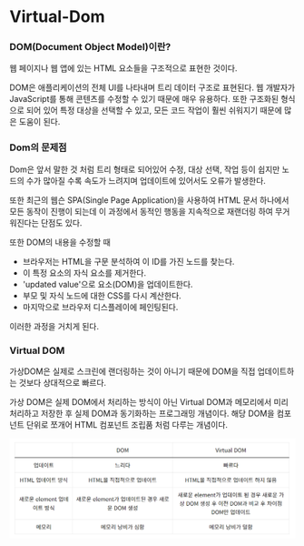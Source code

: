 # Virtual-Dom

### DOM(Document Object Model)이란?

웹 페이지나 웹 앱에 있는 HTML 요소들을 구조적으로 표현한 것이다.

DOM은 애플리케이션의 전체 UI를 나타내며 트리 데이터 구조로 표현된다. 웹 개발자가 JavaScript를 통해 콘텐츠를 수정할 수 있기 때문에 매우 유용하다. 또한 구조화된 형식으로 되어 있어 특정 대상을 선택할 수 있고, 모든 코드 작업이 훨씬 쉬워지기 때문에 많은 도움이 된다.

### Dom의 문제점

Dom은 앞서 말한 것 처럼 트리 형태로 되어있어 수정, 대상 선택, 작업 등이 쉽지만 노드의 수가 많아질 수록 속도가 느려지며 업데이트에 있어서도 오류가 발생한다.

또한 최근의 웹슨 SPA(Single Page Application)을 사용하여 HTML 문서 하나에서 모든 동작이 진행이 되는데 이 과정에서 동적인 행동을 지속적으로 재랜더링 하여 무거워진다는 단점도 있다.

또한 DOM의 내용을 수정할 때 

- 브라우저는 HTML을 구문 분석하여 이 ID를 가진 노드를 찾는다.
- 이 특정 요소의 자식 요소를 제거한다.
- 'updated value'으로 요소(DOM)을 업데이트한다.
- 부모 및 자식 노드에 대한 CSS를 다시 계산한다.
- 마지막으로 브라우저 디스플레이에 페인팅된다.

이러한 과정을 거치게 된다.

### Virtual DOM

가상DOM은 실제로 스크린에 랜더링하는 것이 아니기 때문에 DOM을 직접 업데이트하는 것보다 상대적으로 빠르다.

가상 DOM은 실제 DOM에서 처리하는 방식이 아닌 Virtual DOM과 메모리에서 미리 처리하고 저장한 후 실제 DOM과 동기화하는 프로그래밍 개념이다. 해당 DOM을 컴포넌트 단위로 쪼개어 HTML 컴포넌트 조립품 처럼 다루는 개념이다.

![alt text](./img/Virtual-DOM.png)